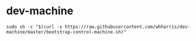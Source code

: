 # dev-machine
`sudo sh -c "$(curl -s https://raw.githubusercontent.com/whharris/dev-machine/master/bootstrap-control-machine.sh)"`
